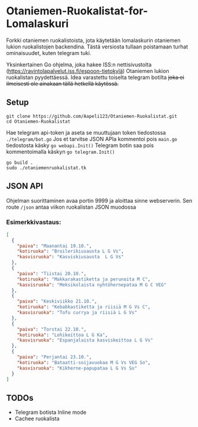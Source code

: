 # Otaniemen-Ruokalistat-for-Lomalaskuri

Forkki otaniemen ruokalistoista, jota käytetään lomalaskurin otaniemen lukion ruokalistojen backendina. 
Tästä versiosta tullaan poistamaan turhat ominaisuudet, kuten telegram tuki.


Yksinkertainen Go ohjelma, joka hakee ISS:n nettisivustolta (https://ravintolapalvelut.iss.fi/espoon-tietokylä) Otaniemen lukion ruokalistan pyydettäessä. 
Idea varastettu toiselta telegram botilta <s>joka ei ilmeisesti ole ainakaan tällä hetkellä käytössä.</s>
## Setup
```
git clone https://github.com/Aapeli123/Otaniemen-Ruokalistat.git
cd Otaniemen-Ruokalistat
```
Hae telegram api-token ja aseta se muuttujaan token tiedostossa `./telegram/bot.go`
Jos et tarvitse JSON APIa kommentoi pois `main.go` tiedostosta käsky `go webapi.Init()`
Telegram botin saa pois kommentoimalla käskyn `go telegram.Init()`

```
go build .
sudo ./otaniemenruokalistat.tk
```
## JSON API
Ohjelman suorittaminen avaa portin 9999 ja aloittaa sinne webserverin. Sen route `/json` antaa viikon ruokalistan JSON muodossa
### Esimerkkivastaus:
```json
[
  {
    "paiva": "Maanantai 19.10.",
    "kotiruoka": "Broilerikiusausta L G Vs",
    "kasvisruoka": "Kasviskiusausta  L G Vs"
  },
  {
    "paiva": "Tiistai 20.10.",
    "kotiruoka": "Makkarakastiketta ja perunoita M C",
    "kasvisruoka": "Meksikolaista nyhtöhernepataa M G C VEG"
  },
  {
    "paiva": "Keskiviikko 21.10.",
    "kotiruoka": "Kebabkastiketta ja riisiä M G Vs C",
    "kasvisruoka": "Tofu currya ja riisiä L G Vs"
  },
  {
    "paiva": "Torstai 22.10.",
    "kotiruoka": "Lohikeittoa L G Ka",
    "kasvisruoka": "Espanjalaista kasviskeittoa L G Vs"
  },
  {
    "paiva": "Perjantai 23.10.",
    "kotiruoka": "Bataatti-soijavuokaa M G Vs VEG So",
    "kasvisruoka": "Kikherne-papupataa L G Vs So"
  }
]
```
## TODOs
* Telegram botista Inline mode
* Cachee ruokalista
